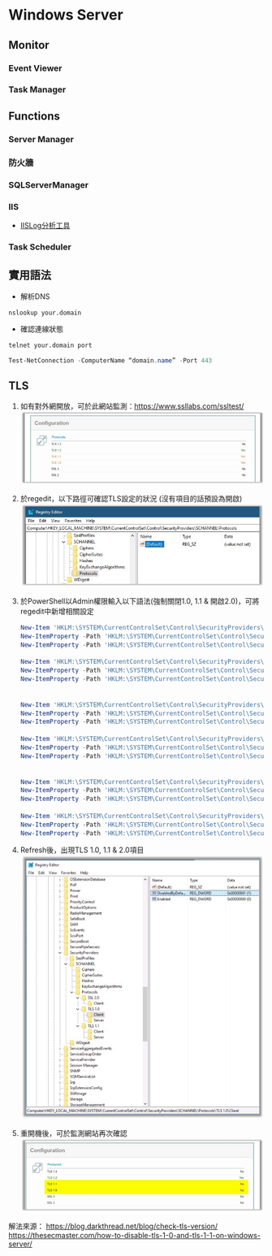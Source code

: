 # Windows Server

## Monitor

### Event Viewer

### Task Manager

## Functions

### Server Manager

### 防火牆

### SQLServerManager

### IIS

* [IISLog分析工具](https://dotblogs.com.tw/AceLee/2018/09/14/160817)

### Task Scheduler

## 實用語法

* 解析DNS

```CMD
nslookup your.domain
```

* 確認連線狀態

```CMD
telnet your.domain port
```

```PowerShell
Test-NetConnection -ComputerName “domain.name” -Port 443
```

## TLS

1. 如有對外網開放，可於此網站監測：https://www.ssllabs.com/ssltest/
    ![image](./images/windowsserver/1.jpg)
 
2. 於regedit，以下路徑可確認TLS設定的狀況 (沒有項目的話預設為開啟)
    ![image](./images/windowsserver/2.jpg)
 
3. 於PowerShell以Admin權限輸入以下語法(強制關閉1.0, 1.1 & 開啟2.0)，可將regedit中新增相關設定

    ```powershell
    New-Item 'HKLM:\SYSTEM\CurrentControlSet\Control\SecurityProviders\SCHANNEL\Protocols\TLS 1.0\Server' -Force
    New-ItemProperty -Path 'HKLM:\SYSTEM\CurrentControlSet\Control\SecurityProviders\SCHANNEL\Protocols\TLS 1.0\Server' –PropertyType 'DWORD' -Name 'Enabled' -Value '0' 
    New-ItemProperty -Path 'HKLM:\SYSTEM\CurrentControlSet\Control\SecurityProviders\SCHANNEL\Protocols\TLS 1.0\Server' –PropertyType 'DWORD' -Name 'DisabledByDefault' -Value '1' 

    New-Item 'HKLM:\SYSTEM\CurrentControlSet\Control\SecurityProviders\SCHANNEL\Protocols\TLS 1.0\Client' -Force
    New-ItemProperty -Path 'HKLM:\SYSTEM\CurrentControlSet\Control\SecurityProviders\SCHANNEL\Protocols\TLS 1.0\Client' -PropertyType 'DWORD' -Name 'Enabled' -Value '0'
    New-ItemProperty -Path 'HKLM:\SYSTEM\CurrentControlSet\Control\SecurityProviders\SCHANNEL\Protocols\TLS 1.0\Client' –PropertyType 'DWORD' -Name 'DisabledByDefault' -Value '1' 


    New-Item 'HKLM:\SYSTEM\CurrentControlSet\Control\SecurityProviders\SCHANNEL\Protocols\TLS 1.1\Server' -Force
    New-ItemProperty -Path 'HKLM:\SYSTEM\CurrentControlSet\Control\SecurityProviders\SCHANNEL\Protocols\TLS 1.1\Server' –PropertyType 'DWORD' -Name 'Enabled' -Value '0' 
    New-ItemProperty -Path 'HKLM:\SYSTEM\CurrentControlSet\Control\SecurityProviders\SCHANNEL\Protocols\TLS 1.1\Server' –PropertyType 'DWORD' -Name 'DisabledByDefault' -Value '1' 

    New-Item 'HKLM:\SYSTEM\CurrentControlSet\Control\SecurityProviders\SCHANNEL\Protocols\TLS 1.1\Client' -Force
    New-ItemProperty -Path 'HKLM:\SYSTEM\CurrentControlSet\Control\SecurityProviders\SCHANNEL\Protocols\TLS 1.1\Client' -PropertyType 'DWORD' -Name 'Enabled' -Value '0'
    New-ItemProperty -Path 'HKLM:\SYSTEM\CurrentControlSet\Control\SecurityProviders\SCHANNEL\Protocols\TLS 1.1\Client' –PropertyType 'DWORD' -Name 'DisabledByDefault' -Value '1'


    New-Item 'HKLM:\SYSTEM\CurrentControlSet\Control\SecurityProviders\SCHANNEL\Protocols\TLS 1.2\Server' -Force
    New-ItemProperty -Path 'HKLM:\SYSTEM\CurrentControlSet\Control\SecurityProviders\SCHANNEL\Protocols\TLS 1.2\Server' –PropertyType 'DWORD' -Name 'Enabled' -Value '1' 
    New-ItemProperty -Path 'HKLM:\SYSTEM\CurrentControlSet\Control\SecurityProviders\SCHANNEL\Protocols\TLS 1.2\Server' –PropertyType 'DWORD' -Name 'DisabledByDefault' -Value '0' 

    New-Item 'HKLM:\SYSTEM\CurrentControlSet\Control\SecurityProviders\SCHANNEL\Protocols\TLS 1.2\Client' -Force
    New-ItemProperty -Path 'HKLM:\SYSTEM\CurrentControlSet\Control\SecurityProviders\SCHANNEL\Protocols\TLS 1.2\Client' -PropertyType 'DWORD' -Name 'Enabled' -Value '1'
    New-ItemProperty -Path 'HKLM:\SYSTEM\CurrentControlSet\Control\SecurityProviders\SCHANNEL\Protocols\TLS 1.2\Client' –PropertyType 'DWORD' -Name 'DisabledByDefault' -Value '0'
    ```

4. Refresh後，出現TLS 1.0, 1.1 & 2.0項目
    ![image](./images/windowsserver/3.jpg)
 
5. 重開機後，可於監測網站再次確認
    ![image](./images/windowsserver/4.jpg)
 

解法來源：
https://blog.darkthread.net/blog/check-tls-version/
https://thesecmaster.com/how-to-disable-tls-1-0-and-tls-1-1-on-windows-server/

